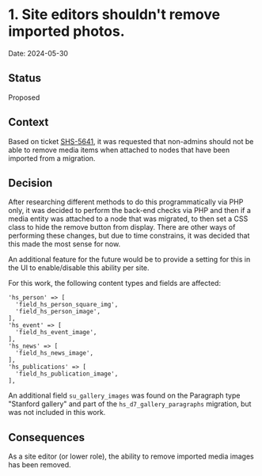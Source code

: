 # 1. Site editors shouldn't remove imported photos.
Date: 2024-05-30

## Status

Proposed

## Context

Based on ticket [SHS-5641](https://fourkitchens.clickup.com/t/36718269/SHS-5641), it was requested that non-admins should not be able to remove media items when attached to nodes that have been imported from a migration.

## Decision

After researching different methods to do this programmatically via PHP only, it was decided to perform the back-end checks via PHP and then if a media entity was attached to a node that was migrated, to then set a CSS class to hide the remove button from display. There are other ways of performing these changes, but due to time constrains, it was decided that this made the most sense for now.

An additional feature for the future would be to provide a setting for this in the UI to enable/disable this ability per site.

For this work, the following content types and fields are affected:

```
'hs_person' => [
  'field_hs_person_square_img',
  'field_hs_person_image',
],
'hs_event' => [
  'field_hs_event_image',
],
'hs_news' => [
  'field_hs_news_image',
],
'hs_publications' => [
  'field_hs_publication_image',
],
```

An additional field `su_gallery_images` was found on the Paragraph type "Stanford gallery" and part of the `hs_d7_gallery_paragraphs` migration, but was not included in this work.

## Consequences

As a site editor (or lower role), the ability to remove imported media images has been removed.
